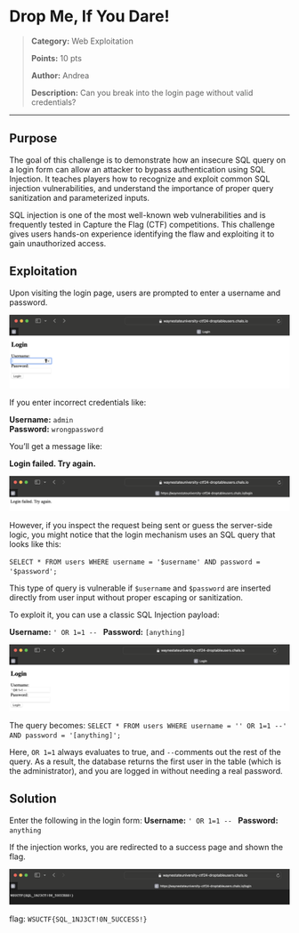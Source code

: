 # Drop Me, If You Dare! 

> **Category:** Web Exploitation
>
> **Points:** 10 pts
>
> **Author:** Andrea
>
> **Description:** Can you break into the login page without valid credentials?

---

## Purpose

The goal of this challenge is to demonstrate how an insecure SQL query on a login form can allow an attacker to bypass authentication using SQL Injection. It teaches players how to recognize and exploit common SQL injection vulnerabilities, and understand the importance of proper query sanitization and parameterized inputs.

SQL injection is one of the most well-known web vulnerabilities and is frequently tested in Capture the Flag (CTF) competitions. This challenge gives users hands-on experience identifying the flaw and exploiting it to gain unauthorized access.

## Exploitation

Upon visiting the login page, users are prompted to enter a username and password. 

![Login Page](login-page.png)

If you enter incorrect credentials like:

**Username:** `admin`  
**Password:** `wrongpassword`

You’ll get a message like:

**Login failed. Try again.**

![Failed Login](failed-login.png)


However, if you inspect the request being sent or guess the server-side logic, you might notice that the login mechanism uses an SQL query that looks like this:

`SELECT * FROM users WHERE username = '$username' AND password = '$password';`

This type of query is vulnerable if `$username` and `$password` are inserted directly from user input without proper escaping or sanitization.

To exploit it, you can use a classic SQL Injection payload:

**Username:** `' OR 1=1 -- `
**Password:** `[anything]`

![Login Attempt](login-attempt.png)


The query becomes:
`SELECT * FROM users WHERE username = '' OR 1=1 --' AND password = '[anything]';`

Here, `OR 1=1` always evaluates to true, and `--`comments out the rest of the query. As a result, the database returns the first user in the table (which is the administrator), and you are logged in without needing a real password.


## Solution

Enter the following in the login form:
**Username:** `' OR 1=1 -- `
**Password:** `anything`

If the injection works, you are redirected to a success page and shown the flag.

![Solution](Solution.png)

flag: `WSUCTF{SQL_1NJ3CT!0N_5UCCESS!}`

